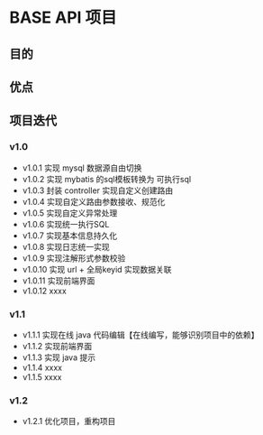 # BASE API 项目

## 目的


## 优点


## 项目迭代
### v1.0

- v1.0.1 实现 mysql 数据源自由切换
- v1.0.2 实现 mybatis 的sql模板转换为 可执行sql
- v1.0.3 封装 controller 实现自定义创建路由
- v1.0.4 实现自定义路由参数接收、规范化
- v1.0.5 实现自定义异常处理
- v1.0.6 实现统一执行SQL
- v1.0.7 实现基本信息持久化
- v1.0.8 实现日志统一实现
- v1.0.9 实现注解形式参数校验
- v1.0.10 实现 url + 全局keyid 实现数据关联
- v1.0.11 实现前端界面
- v1.0.12 xxxx

### v1.1
- v1.1.1 实现在线 java 代码编辑【在线编写，能够识别项目中的依赖】
- v1.1.2 实现前端界面
- v1.1.3 实现 java 提示
- v1.1.4 xxxx
- v1.1.5 xxxx


### v1.2
- v1.2.1 优化项目，重构项目
